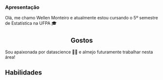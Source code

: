 ### Apresentação

Olá, me chamo Wellen Monteiro e atualmente estou cursando o 5º semestre de Estatística na UFPA 🎓
<div align="center">

## Gostos

</div>
Sou apaixonada por datascience 🎲🧪 e almejo futuramente trabalhar nesta área! 

## Habilidades


<!--stackedit_data:
eyJoaXN0b3J5IjpbLTEzODU2NjIwNDBdfQ==
-->
